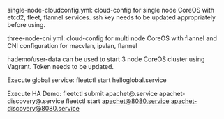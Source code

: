 single-node-cloudconfig.yml:
cloud-config for single node CoreOS with etcd2, fleet, flannel services.
ssh key needs to be updated appropriately before using.

three-node-cni.yml:
cloud-config for multi node CoreOS with flannel and CNI configuration for macvlan, ipvlan, flannel

hademo/user-data can be used to start 3 node CoreOS cluster using Vagrant. Token needs to be updated.

Execute global service:
fleetctl start helloglobal.service

Execute HA Demo:
fleetctl submit apachet@.service apachet-discovery@.service
fleetctl start apachet@8080.service apachet-discovery@8080.service

